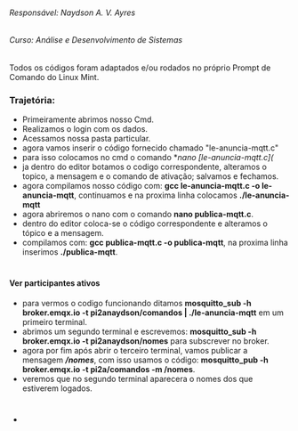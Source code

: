 ###### Responsável: Naydson A. V. Ayres
###### Curso: Análise e Desenvolvimento de Sistemas

 Todos os códigos foram adaptados e/ou rodados no próprio Prompt de Comando do Linux Mint.                  
 
### Trajetória:

* Primeiramente abrimos nosso Cmd.
* Realizamos o login com os dados.
* Acessamos nossa pasta particular.
* agora vamos inserir o código fornecido chamado "le-anuncia-mqtt.c"
* para isso colocamos no cmd o comando **nano [le-anuncia-mqtt.c](*
* ja dentro do editor botamos o codigo correspondente, alteramos o topico, a mensagem e o comando de ativação; salvamos e fechamos.
* agora compilamos nosso código com: **gcc le-anuncia-mqtt.c -o le-anuncia-mqtt**, continuamos e na proxima linha colocamos **./le-anuncia-mqtt**
* agora abriremos o nano com o comando **nano publica-mqtt.c**.
* dentro do editor coloca-se o código correspondente e alteramos o tópico e a mensagem.
* compilamos com: **gcc publica-mqtt.c -o publica-mqtt**, na proxima linha inserimos **./publica-mqtt**.
#
#### Ver participantes ativos
  * para vermos o codigo funcionando ditamos **mosquitto_sub -h broker.emqx.io -t pi2anaydson/comandos | ./le-anuncia-mqtt** em um primeiro terminal.
  * abrimos um segundo terminal e escrevemos: **mosquitto_sub -h broker.emqx.io -t pi2anaydson/nomes** para subscrever no broker.
  * agora por fim após abrir o terceiro terminal, vamos publicar a mensagem **_/nomes_**, com isso usamos o código: **mosquitto_pub -h broker.emqx.io -t pi2a/comandos -m /nomes**.
  * veremos que no segundo terminal aparecera o nomes dos que estiverem logados. 
#
*
